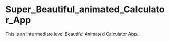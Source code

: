 # Super_Beautiful_animated_Calculator_App
This is an intermediate level Beautiful Animated Calculator App..
